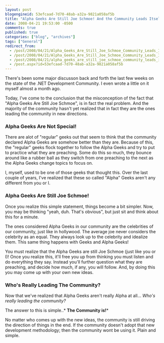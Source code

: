 ```yaml
---
layout: post
blogengineid: 53efcaad-7d70-48ab-a32a-9821a058af5b
title: "Alpha Geeks Are Still Joe Schmoe! And the Community Leads Itself."
date: 2008-04-21 19:53:00 -0500
comments: true
published: true
categories: ["blog", "archives"]
tags: ["General"]
redirect_from: 
  - /post/2008/04/21/Alpha_Geeks_Are_Still_Joe_Schmoe_Community_Leads_Itself.aspx
  - /post/2008/04/21/Alpha_Geeks_Are_Still_Joe_Schmoe_Community_Leads_Itself
  - /post/2008/04/21/alpha_geeks_are_still_joe_schmoe_community_leads_itself
  - /post.aspx?id=53efcaad-7d70-48ab-a32a-9821a058af5b
---
```

<!-- more -->


There&#39;s been some major discusson back and forth the last few weeks on the state of the .NET Development Community. I even wrote a little on it myself almost a month ago. 



Today, I&#39;ve come to the conclusion that the misconception of the fact that &quot;Alpha Geeks Are Still Joe Schmoe&quot;, is in fact the real problem. And the majority of the community hasn&#39;t yet realized that in fact they are the ones leading the community in new directions. 

<h3>Alpha Geeks Are Not Special!</h3>


There are alot of &quot;regular&quot; geeks out that seem to think that the community declared Alpha Geeks are somehow better than they are. Because of this, the &quot;regular&quot; geeks flock together to follow the Alpha Geeks and try to put to practice what they are preaching. Some do this so much, they bounce around like a rubber ball as they switch from one preaching to the next as the Alpha Geeks change topics to focus on. 



I, myself, used to be one of those geeks that thought this. Over the last couple of years, I&#39;ve realized that these so called &quot;Alpha&quot; Geeks aren&#39;t any different from you or I. 

<h3>Alpha Geeks Are Still Joe Schmoe!</h3>


Once you realize this simple statement, things become a bit simpler. Now, you may be thinking &quot;yeah, duh. That&#39;s obvious&quot;, but just sit and think about this for a minute. 



The ones considered Alpha Geeks in our community are the celebrities of our community, just like in hollywood. The average joe never considers the celebrity as an equal. They always look up to the celebrity and idealize them. This same thing happens with Geeks and Alpha Geeks! 



You must realize that the Alpha Geeks are still Joe Schmoe (just like you or I)! Once you realize this, it&#39;ll free you up from thinking you must listen and do everything they say. Instead you&#39;ll further question what they are preaching, and decide how much, if any, you will follow. And, by doing this you may come up with your own new ideas. 

<h3>Who&#39;s Really Leading The Community?</h3>


Now that we&#39;ve realized that Alpha Geeks aren&#39;t really Alpha at all... *Who&#39;s really leading the community?* 



The answer to this is simple..* **The Community is!*** 



No matter who comes up with the new ideas, the community is still driving the direction of things in the end. If the community doesn&#39;t adopt that new development methodology; then the community wont be using it. Plain and simple. 

